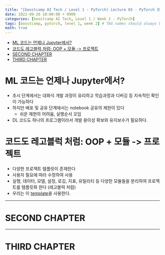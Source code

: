 ```yaml
---
title: "[boostcamp AI Tech / Level 1 - PyTorch] Lecture 03 - PyTorch 프로젝트 구조 이해하기"
date: 2022-09-26 10:00:00 + 0900
categories: [boostcamp AI Tech, Level 1 / Week 2 - PyTorch]
tags: [boostcamp, pytorch, level 1, week 2]	# TAG names should always be lowercase
math: true
---
```


- [ML 코드는 언제나 Jupyter에서?](#ml-코드는-언제나-jupyter에서)
- [코드도 레고블럭 처럼: OOP + 모듈 -> 프로젝트](#코드도-레고블럭-처럼-oop--모듈---프로젝트)
- [SECOND CHAPTER](#second-chapter)
- [THIRD CHAPTER](#third-chapter)

# ML 코드는 언제나 Jupyter에서?

* 초시 단계에서는 대화식 개발 과정이 유리하고 학습과정과 디버깅 등 지속적인 확인이 가능하다
* 하지만 배포 및 공유 단계에서는 notebook 공유의 제한이 있다
  * 쉬운 재현의 어려움, 실행순서 꼬임
* DL 코드도 하나의 프로그램이라서 개발 용이성 확보와 유지보수가 필요하다.

# 코드도 레고블럭 처럼: OOP + 모듈 -> 프로젝트

* 다양한 프로젝트 템플릿이 존재한다
* 사용자 필요에 따라 수정하여 사용
* 실행, 데이터, 모델, 설정, 로깅, 지표, 유틸리티 등 다양한 모듈들을 분리하여 프로젝트를 템플릿화 한다 (레고블럭 처럼)
* 우리는 이 [template](https://github.com/victoresque/pytorch-template)을 사용한다.






- - -
# SECOND CHAPTER






- - -
# THIRD CHAPTER
